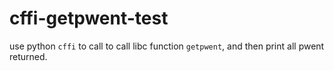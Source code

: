 # cffi-getpwent-test

use python ``cffi`` to call to call libc function ``getpwent``, and then print all pwent returned.
